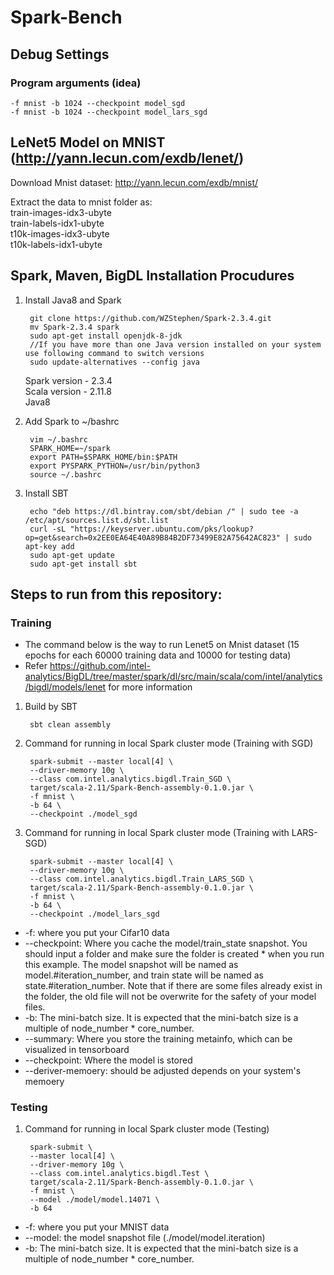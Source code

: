 # Spark-Bench

## Debug Settings
### Program arguments (idea)
    -f mnist -b 1024 --checkpoint model_sgd
    -f mnist -b 1024 --checkpoint model_lars_sgd


## LeNet5 Model on MNIST (http://yann.lecun.com/exdb/lenet/)

Download Mnist dataset: http://yann.lecun.com/exdb/mnist/

Extract the data to mnist folder as:  
train-images-idx3-ubyte  
train-labels-idx1-ubyte  
t10k-images-idx3-ubyte  
t10k-labels-idx1-ubyte  
## Spark, Maven, BigDL Installation Procudures
1. Install Java8 and Spark

        git clone https://github.com/WZStephen/Spark-2.3.4.git
        mv Spark-2.3.4 spark
        sudo apt-get install openjdk-8-jdk
        //If you have more than one Java version installed on your system use following command to switch versions
        sudo update-alternatives --config java 
    Spark version - 2.3.4  
    Scala version - 2.11.8  
    Java8
2. Add Spark to ~/bashrc

        vim ~/.bashrc
        SPARK_HOME=~/spark
        export PATH=$SPARK_HOME/bin:$PATH
        export PYSPARK_PYTHON=/usr/bin/python3
        source ~/.bashrc
3. Install SBT

        echo "deb https://dl.bintray.com/sbt/debian /" | sudo tee -a /etc/apt/sources.list.d/sbt.list
        curl -sL "https://keyserver.ubuntu.com/pks/lookup?op=get&search=0x2EE0EA64E40A89B84B2DF73499E82A75642AC823" | sudo apt-key add
        sudo apt-get update
        sudo apt-get install sbt


        
## Steps to run from this repository:

### Training
* The command below is the way to run Lenet5 on Mnist dataset (15 epochs for each 60000 training data and 10000 for testing data)
* Refer https://github.com/intel-analytics/BigDL/tree/master/spark/dl/src/main/scala/com/intel/analytics/bigdl/models/lenet for more information
1. Build by SBT

        sbt clean assembly
2. Command for running in local Spark cluster mode (Training with SGD)  
        
        spark-submit --master local[4] \
        --driver-memory 10g \
        --class com.intel.analytics.bigdl.Train_SGD \
        target/scala-2.11/Spark-Bench-assembly-0.1.0.jar \
        -f mnist \
        -b 64 \
        --checkpoint ./model_sgd
3. Command for running in local Spark cluster mode (Training with LARS-SGD)  

        spark-submit --master local[4] \
        --driver-memory 10g \
        --class com.intel.analytics.bigdl.Train_LARS_SGD \
        target/scala-2.11/Spark-Bench-assembly-0.1.0.jar \
        -f mnist \
        -b 64 \
        --checkpoint ./model_lars_sgd
* -f: where you put your Cifar10 data
* --checkpoint: Where you cache the model/train_state snapshot. You should input a folder and make sure the folder is created * when you run this example. The model snapshot will be named as model.#iteration_number, and train state will be named as state.#iteration_number. Note that if there are some files already exist in the folder, the old file will not be overwrite for the safety of your model files.
* -b: The mini-batch size. It is expected that the mini-batch size is a multiple of node_number * core_number.
* --summary: Where you store the training metainfo, which can be visualized in tensorboard
* --checkpoint: Where the model is stored
* --deriver-memoery: should be adjusted depends on your system's memoery

### Testing
1. Command for running in local Spark cluster mode (Testing)
        
        spark-submit \
        --master local[4] \
        --driver-memory 10g \
        --class com.intel.analytics.bigdl.Test \
        target/scala-2.11/Spark-Bench-assembly-0.1.0.jar \
        -f mnist \
        --model ./model/model.14071 \
        -b 64
* -f: where you put your MNIST data
* --model: the model snapshot file (./model/model.iteration)
* -b: The mini-batch size. It is expected that the mini-batch size is a multiple of node_number * core_number.
    
